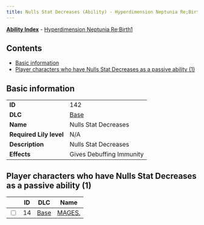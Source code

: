 ```yaml
---
title: Nulls Stat Decreases (Ability) - Hyperdimension Neptunia Re;Birth1
---
```


[**Ability Index**](/neptunia/rb1/ability/index.html) - [Hyperdimension Neptunia Re;Birth1](/neptunia/rb1)

## Contents

- [Basic information](#basic-information)
- [Player characters who have Nulls Stat Decreases as a passive ability (1)](#player-characters-who-have-nulls-stat-decreases-as-a-passive-ability-1)

## Basic information

|   |   |
| -- | -- |
| **ID** | 142 |
| **DLC** | [Base](/neptunia/rb1/dlc/1-base.html) |
| **Name** | Nulls Stat Decreases |
| **Required Lily level** | N/A |
| **Description** | Nulls Stat Decreases |
| **Effects** | Gives Debuffing Immunity |


## Player characters who have Nulls Stat Decreases as a passive ability (1)

|    | ID | DLC | Name |
| -- | -- | --- | ---- |
| <input type="checkbox" id="rb1-player-1-14" class="trackbox" /> | 14 | [Base](/neptunia/rb1/dlc/1-base.html) | [MAGES.](/neptunia/rb1/player/1-14-mages.html) |
